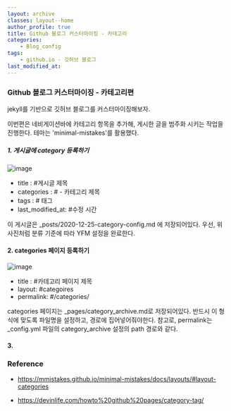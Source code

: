 ```yaml
---
layout: archive
classes: layout--home
author_profile: true
title: Github 블로그 커스터마이징 - 카테고리
categories:	
    - Blog_config
tags:
    - github.io - 깃허브 블로그
last_modified_at:
---
```




### Github 블로그 커스터마이징 - 카테고리편

jekyll를 기반으로 깃허브 블로그를 커스터마이징해보자.

이번편은 네비게이션바에 카테고리 항목을 추가해, 게시한 글을 범주화 시키는 작업을 진행한다. 테마는 'minimal-mistakes'를 활용했다. 



##### 1. 게시글에 category 등록하기

![image](https://user-images.githubusercontent.com/49560745/103126714-85fda080-46d2-11eb-9b18-205621a70e61.png)

- title : #게시글 제목
- categories : # - 카테고리 제목
- tags : # 태그
- last_modified_at: #수정 시간



이 게시글은 _posts/2020-12-25-category-config.md 에 저장되어있다. 우선, 위 사진처럼 분류 기준에 따라 YFM 설정을 완료한다.  



#### 2. categories 페이지 등록하기

![image](https://user-images.githubusercontent.com/49560745/103126697-6f574980-46d2-11eb-8d36-40c730163a75.png)

- title : #카테고리 페이지 제목
- layout:  #categoires
- permalink: #/categories/



categories 페이지는 _pages/category_archive.md로 저장되어있다.  반드시 이 형식에 맞도록 파일명을 설정하고, 경로에 집어넣어줘야한다. 참고로, permalink는 _config.yml 파일의 category_archive 설정의 path 경로와 같다.



#### 3. 



### Reference

- https://mmistakes.github.io/minimal-mistakes/docs/layouts/#layout-categories

- https://devinlife.com/howto%20github%20pages/category-tag/




